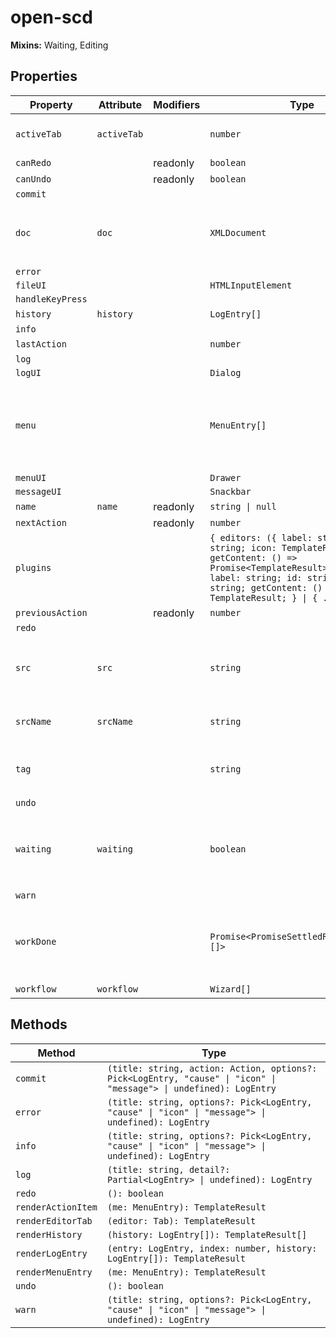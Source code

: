 # open-scd

**Mixins:** Waiting, Editing

## Properties

| Property         | Attribute   | Modifiers | Type                                             | Default                                          | Description                                      |
|------------------|-------------|-----------|--------------------------------------------------|--------------------------------------------------|--------------------------------------------------|
| `activeTab`      | `activeTab` |           | `number`                                         | 0                                                | The currently active editor tab.                 |
| `canRedo`        |             | readonly  | `boolean`                                        |                                                  |                                                  |
| `canUndo`        |             | readonly  | `boolean`                                        |                                                  |                                                  |
| `commit`         |             |           |                                                  |                                                  |                                                  |
| `doc`            | `doc`       |           | `XMLDocument`                                    | "newEmptySCD()"                                  | The `XMLDocument` representation of the current file. |
| `error`          |             |           |                                                  |                                                  |                                                  |
| `fileUI`         |             |           | `HTMLInputElement`                               |                                                  |                                                  |
| `handleKeyPress` |             |           |                                                  |                                                  |                                                  |
| `history`        | `history`   |           | `LogEntry[]`                                     | []                                               |                                                  |
| `info`           |             |           |                                                  |                                                  |                                                  |
| `lastAction`     |             |           | `number`                                         | -1                                               |                                                  |
| `log`            |             |           |                                                  |                                                  |                                                  |
| `logUI`          |             |           | `Dialog`                                         |                                                  |                                                  |
| `menu`           |             |           | `MenuEntry[]`                                    | [{"icon":"folder_open","name":"Open project","startsGroup":true,"actionItem":true},{"icon":"create_new_folder","name":"New project"},{"icon":"snippet_folder","name":"Import IED"},{"icon":"save","name":"Save project"},{"icon":"undo","name":"Undo","hint":"CTRL+Z","startsGroup":true,"actionItem":true,"action":true},{"icon":"redo","name":"Redo","hint":"CTRL+Y","actionItem":true,"action":true},{"icon":"rule_folder","name":"Validate project","startsGroup":true},{"icon":"rule","name":"View log","hint":"CTRL+L","actionItem":true}] |                                                  |
| `menuUI`         |             |           | `Drawer`                                         |                                                  |                                                  |
| `messageUI`      |             |           | `Snackbar`                                       |                                                  |                                                  |
| `name`           | `name`      | readonly  | `string \| null`                                 |                                                  |                                                  |
| `nextAction`     |             | readonly  | `number`                                         |                                                  |                                                  |
| `plugins`        |             |           | `{ editors: ({ label: string; id: string; icon: TemplateResult; getContent: () => Promise<TemplateResult>; } \| { label: string; id: string; icon: string; getContent: () => TemplateResult; } \| { ...; })[]; }` | {"editors":[{"label":"Substation","id":"substation","icon":"zeroLineIcon"},{"label":"Communication","id":"communication","icon":"mediation"},{"label":"Network","id":"network","icon":"networkConfigIcon"},{"label":"IED","id":"ied","icon":"iedIcon"}]} |                                                  |
| `previousAction` |             | readonly  | `number`                                         |                                                  |                                                  |
| `redo`           |             |           |                                                  |                                                  |                                                  |
| `src`            | `src`       |           | `string`                                         |                                                  | The current file's URL. `blob:` URLs are *revoked after parsing*! |
| `srcName`        | `srcName`   |           | `string`                                         | "untitled.scd"                                   | The name of the current file.                    |
| `tag`            |             |           | `string`                                         | "SCL"                                            | The tag name this editor is responsible for editing |
| `undo`           |             |           |                                                  |                                                  |                                                  |
| `waiting`        | `waiting`   |           | `boolean`                                        | false                                            | Whether the editor is currently waiting for some async work. |
| `warn`           |             |           |                                                  |                                                  |                                                  |
| `workDone`       |             |           | `Promise<PromiseSettledResult<string>[]>`        | "Promise.allSettled(this.work)"                  | A promise which resolves once all currently pending work is done. |
| `workflow`       | `workflow`  |           | `Wizard[]`                                       | []                                               |                                                  |

## Methods

| Method             | Type                                             |
|--------------------|--------------------------------------------------|
| `commit`           | `(title: string, action: Action, options?: Pick<LogEntry, "cause" \| "icon" \| "message"> \| undefined): LogEntry` |
| `error`            | `(title: string, options?: Pick<LogEntry, "cause" \| "icon" \| "message"> \| undefined): LogEntry` |
| `info`             | `(title: string, options?: Pick<LogEntry, "cause" \| "icon" \| "message"> \| undefined): LogEntry` |
| `log`              | `(title: string, detail?: Partial<LogEntry> \| undefined): LogEntry` |
| `redo`             | `(): boolean`                                    |
| `renderActionItem` | `(me: MenuEntry): TemplateResult`                |
| `renderEditorTab`  | `(editor: Tab): TemplateResult`                  |
| `renderHistory`    | `(history: LogEntry[]): TemplateResult[]`        |
| `renderLogEntry`   | `(entry: LogEntry, index: number, history: LogEntry[]): TemplateResult` |
| `renderMenuEntry`  | `(me: MenuEntry): TemplateResult`                |
| `undo`             | `(): boolean`                                    |
| `warn`             | `(title: string, options?: Pick<LogEntry, "cause" \| "icon" \| "message"> \| undefined): LogEntry` |
